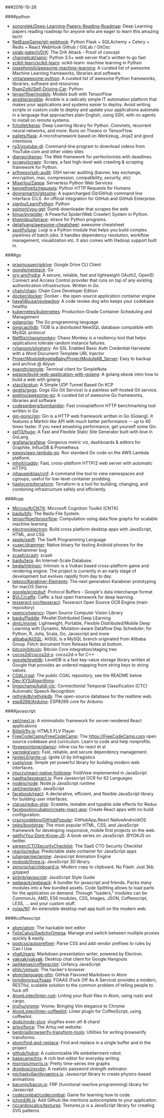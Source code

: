 ###2016-10-26

####python
* [songrotek/Deep-Learning-Papers-Reading-Roadmap](https://github.com/songrotek/Deep-Learning-Papers-Reading-Roadmap): Deep Learning papers reading roadmap for anyone who are eager to learn this amazing tech!
* [NetEaseGame/git-webhook](https://github.com/NetEaseGame/git-webhook):   Python Flask + SQLAchemy + Celery + Redis + React  WebHook  Github / GitLab / GitOsc
* [sslab-gatech/DrK](https://github.com/sslab-gatech/DrK): The DrK Attack - Proof of concept
* [channelcat/sanic](https://github.com/channelcat/sanic): Python 3.5+ web server that's written to go fast
* [scikit-learn/scikit-learn](https://github.com/scikit-learn/scikit-learn): scikit-learn: machine learning in Python
* [josephmisiti/awesome-machine-learning](https://github.com/josephmisiti/awesome-machine-learning): A curated list of awesome Machine Learning frameworks, libraries and software.
* [vinta/awesome-python](https://github.com/vinta/awesome-python): A curated list of awesome Python frameworks, libraries, software and resources
* [RyanZotti/Self-Driving-Car](https://github.com/RyanZotti/Self-Driving-Car): Python
* [tensorflow/models](https://github.com/tensorflow/models): Models built with TensorFlow
* [ansible/ansible](https://github.com/ansible/ansible): Ansible is a radically simple IT automation platform that makes your applications and systems easier to deploy. Avoid writing scripts or custom code to deploy and update your applications automate in a language that approaches plain English, using SSH, with no agents to install on remote systems.
* [fchollet/keras](https://github.com/fchollet/keras): Deep Learning library for Python. Convnets, recurrent neural networks, and more. Runs on Theano or TensorFlow.
* [pallets/flask](https://github.com/pallets/flask): A microframework based on Werkzeug, Jinja2 and good intentions
* [rg3/youtube-dl](https://github.com/rg3/youtube-dl): Command-line program to download videos from YouTube.com and other video sites
* [django/django](https://github.com/django/django): The Web framework for perfectionists with deadlines.
* [scrapy/scrapy](https://github.com/scrapy/scrapy): Scrapy, a fast high-level web crawling & scraping framework for Python.
* [arthepsy/ssh-audit](https://github.com/arthepsy/ssh-audit): SSH server auditing (banner, key exchange, encryption, mac, compression, compatibility, security, etc)
* [Miserlou/Zappa](https://github.com/Miserlou/Zappa): Serverless Python Web Services
* [kennethreitz/requests](https://github.com/kennethreitz/requests): Python HTTP Requests for Humans
* [donnemartin/gitsome](https://github.com/donnemartin/gitsome): A supercharged Git/GitHub command line interface (CLI). An official integration for GitHub and GitHub Enterprise.
* [xianhu/LearnPython](https://github.com/xianhu/LearnPython): Python
* [soimort/you-get](https://github.com/soimort/you-get):  Dumb downloader that scrapes the web
* [binux/pyspider](https://github.com/binux/pyspider): A Powerful Spider(Web Crawler) System in Python.
* [khamidou/lptrace](https://github.com/khamidou/lptrace): strace for Python programs.
* [detailyang/awesome-cheatsheet](https://github.com/detailyang/awesome-cheatsheet):  awesome cheatsheet
* [spotify/luigi](https://github.com/spotify/luigi): Luigi is a Python module that helps you build complex pipelines of batch jobs. It handles dependency resolution, workflow management, visualization etc. It also comes with Hadoop support built in.

####go
* [prasmussen/gdrive](https://github.com/prasmussen/gdrive): Google Drive CLI Client
* [google/netstack](https://github.com/google/netstack): Go
* [ory-am/hydra](https://github.com/ory-am/hydra): A secure, reliable, fast and lightweight OAuth2, OpenID Connect and Access Control provider that runs on top of any existing authentication infrastructure. Written in Go.
* [chain/chain](https://github.com/chain/chain): Chain Core Developer Edition
* [docker/docker](https://github.com/docker/docker): Docker - the open-source application container engine
* [haya14busa/reviewdog](https://github.com/haya14busa/reviewdog):  A code review dog who keeps your codebase healthy
* [kubernetes/kubernetes](https://github.com/kubernetes/kubernetes): Production-Grade Container Scheduling and Management
* [golang/go](https://github.com/golang/go): The Go programming language
* [pingcap/tidb](https://github.com/pingcap/tidb): TiDB is a distributed NewSQL database compatible with MySQL protocol
* [Netflix/chaosmonkey](https://github.com/Netflix/chaosmonkey): Chaos Monkey is a resiliency tool that helps applications tolerate random instance failures.
* [ryhanson/phishery](https://github.com/ryhanson/phishery): An SSL Enabled Basic Auth Credential Harvester with a Word Document Template URL Injector
* [ProjectModuleAngelaBaby/ProjectModuleAB_Server](https://github.com/ProjectModuleAngelaBaby/ProjectModuleAB_Server): Easy to backup and archive @ Aliyun
* [exaroth/gonote](https://github.com/exaroth/gonote): Terminal client for SimpleNote
* [astaxie/build-web-application-with-golang](https://github.com/astaxie/build-web-application-with-golang): A golang ebook intro how to build a web with golang
* [xtaci/kcptun](https://github.com/xtaci/kcptun): A Simple UDP Tunnel Based On KCP
* [gogits/gogs](https://github.com/gogits/gogs): Gogs (Go Git Service) is a painless self-hosted Git service.
* [avelino/awesome-go](https://github.com/avelino/awesome-go): A curated list of awesome Go frameworks, libraries and software
* [codesenberg/bombardier](https://github.com/codesenberg/bombardier): Fast crossplatform HTTP benchmarking tool written in Go
* [gin-gonic/gin](https://github.com/gin-gonic/gin): Gin is a HTTP web framework written in Go (Golang). It features a Martini-like API with much better performance -- up to 40 times faster. If you need smashing performance, get yourself some Gin.
* [spf13/hugo](https://github.com/spf13/hugo): A Fast and Flexible Static Site Generator built with love in GoLang
* [grafana/grafana](https://github.com/grafana/grafana): Gorgeous metric viz, dashboards & editors for Graphite, InfluxDB & Prometheus
* [eawsy/aws-lambda-go](https://github.com/eawsy/aws-lambda-go): Run standard Go code on the AWS Lambda platform.
* [mholt/caddy](https://github.com/mholt/caddy): Fast, cross-platform HTTP/2 web server with automatic HTTPS
* [mhausenblas/cinf](https://github.com/mhausenblas/cinf): A command line tool to view namespaces and cgroups, useful for low-level container prodding.
* [hashicorp/terraform](https://github.com/hashicorp/terraform): Terraform is a tool for building, changing, and combining infrastructure safely and efficiently.

####cpp
* [Microsoft/CNTK](https://github.com/Microsoft/CNTK): Microsoft Cognition Toolkit (CNTK)
* [baidu/bfs](https://github.com/baidu/bfs): The Baidu File System.
* [tensorflow/tensorflow](https://github.com/tensorflow/tensorflow): Computation using data flow graphs for scalable machine learning
* [electron/electron](https://github.com/electron/electron): Build cross platform desktop apps with JavaScript, HTML, and CSS
* [apple/swift](https://github.com/apple/swift): The Swift Programming Language
* [vusec/drammer](https://github.com/vusec/drammer): Native binary for testing Android phones for the Rowhammer bug
* [zcash/zcash](https://github.com/zcash/zcash): zcash
* [baidu/tera](https://github.com/baidu/tera): An Internet-Scale Database.
* [begla/Intrinsic](https://github.com/begla/Intrinsic): Intrinsic is a Vulkan based cross-platform game and rendering engine. The project is currently in an early stage of development but evolves rapidly from day to day.
* [tekezo/Karabiner-Elements](https://github.com/tekezo/Karabiner-Elements): The next generation Karabiner prototyping for macOS Sierra
* [google/protobuf](https://github.com/google/protobuf): Protocol Buffers - Google's data interchange format
* [BVLC/caffe](https://github.com/BVLC/caffe): Caffe: a fast open framework for deep learning.
* [tesseract-ocr/tesseract](https://github.com/tesseract-ocr/tesseract): Tesseract Open Source OCR Engine (main repository)
* [opencv/opencv](https://github.com/opencv/opencv): Open Source Computer Vision Library
* [baidu/Paddle](https://github.com/baidu/Paddle): PArallel Distributed Deep LEarning
* [dmlc/mxnet](https://github.com/dmlc/mxnet): Lightweight, Portable, Flexible Distributed/Mobile Deep Learning with Dynamic, Mutation-aware Dataflow Dep Scheduler; for Python, R, Julia, Scala, Go, Javascript and more
* [alibaba/AliSQL](https://github.com/alibaba/AliSQL): AliSQL is a MySQL branch originated from Alibaba Group. Fetch document from Release Notes at bottom.
* [bitcoin/bitcoin](https://github.com/bitcoin/bitcoin): Bitcoin Core integration/staging tree
* [cocos2d/cocos2d-x](https://github.com/cocos2d/cocos2d-x): cocos2d-x for C++
* [google/leveldb](https://github.com/google/leveldb): LevelDB is a fast key-value storage library written at Google that provides an ordered mapping from string keys to string values.
* [CGAL/cgal](https://github.com/CGAL/cgal): The public CGAL repository, see the README below
* [Dev-XYS/Algorithms](https://github.com/Dev-XYS/Algorithms): 
* [lingochamp/kaldi-ctc](https://github.com/lingochamp/kaldi-ctc): Connectionist Temporal Classification (CTC) Automatic Speech Recognition
* [rethinkdb/rethinkdb](https://github.com/rethinkdb/rethinkdb): The open-source database for the realtime web.
* [esp8266/Arduino](https://github.com/esp8266/Arduino): ESP8266 core for Arduino

####javascript
* [zeit/next.js](https://github.com/zeit/next.js): A minimalistic framework for server-rendered React applications
* [Bilibili/flv.js](https://github.com/Bilibili/flv.js): HTML5 FLV Player
* [FreeCodeCamp/FreeCodeCamp](https://github.com/FreeCodeCamp/FreeCodeCamp): The https://FreeCodeCamp.com open source codebase and curriculum. Learn to code and help nonprofits.
* [threepointone/glamor](https://github.com/threepointone/glamor): inline css for react et al
* [yarnpkg/yarn](https://github.com/yarnpkg/yarn):  Fast, reliable, and secure dependency management.
* [IgniteUI/ignite-ui](https://github.com/IgniteUI/ignite-ui): Ignite UI by Infragistics
* [vuejs/vue](https://github.com/vuejs/vue): Simple yet powerful library for building modern web interfaces.
* [jmurzy/react-native-foldview](https://github.com/jmurzy/react-native-foldview): FoldView implemented in JavaScript 
* [naptha/tesseract.js](https://github.com/naptha/tesseract.js): Pure Javascript OCR for 62 Languages 
* [nodejs/node](https://github.com/nodejs/node): Node.js JavaScript runtime 
* [zeit/nextgram](https://github.com/zeit/nextgram): JavaScript
* [facebook/react](https://github.com/facebook/react): A declarative, efficient, and flexible JavaScript library for building user interfaces.
* [clarus/redux-ship](https://github.com/clarus/redux-ship): Scalable, testable and typable side effects for Redux
* [facebookincubator/create-react-app](https://github.com/facebookincubator/create-react-app): Create React apps with no build configuration.
* [crazycodeboy/GitHubPopular](https://github.com/crazycodeboy/GitHubPopular): GitHubApp,React NativeAndroidiOS
* [twbs/bootstrap](https://github.com/twbs/bootstrap): The most popular HTML, CSS, and JavaScript framework for developing responsive, mobile first projects on the web.
* [getify/You-Dont-Know-JS](https://github.com/getify/You-Dont-Know-JS): A book series on JavaScript. @YDKJS on twitter.
* [sqreen/CTOSecurityChecklist](https://github.com/sqreen/CTOSecurityChecklist): The SaaS CTO Security Checklist
* [reactjs/redux](https://github.com/reactjs/redux): Predictable state container for JavaScript apps
* [juliangarnier/anime](https://github.com/juliangarnier/anime): Javascript Animation Engine
* [mrdoob/three.js](https://github.com/mrdoob/three.js): JavaScript 3D library.
* [zenorocha/clipboard.js](https://github.com/zenorocha/clipboard.js):  Modern copy to clipboard. No Flash. Just 3kb gzipped 
* [airbnb/javascript](https://github.com/airbnb/javascript): JavaScript Style Guide
* [webpack/webpack](https://github.com/webpack/webpack): A bundler for javascript and friends. Packs many modules into a few bundled assets. Code Splitting allows to load parts for the application on demand. Through "loaders," modules can be CommonJs, AMD, ES6 modules, CSS, Images, JSON, Coffeescript, LESS, ... and your custom stuff.
* [nylas/N1](https://github.com/nylas/N1):  An extensible desktop mail app built on the modern web.

####coffeescript
* [atom/atom](https://github.com/atom/atom): The hackable text editor
* [FelisCatus/SwitchyOmega](https://github.com/FelisCatus/SwitchyOmega): Manage and switch between multiple proxies quickly & easily.
* [postcss/autoprefixer](https://github.com/postcss/autoprefixer): Parse CSS and add vendor prefixes to rules by Can I Use
* [yhatt/marp](https://github.com/yhatt/marp): Markdown presentation writer, powered by Electron.
* [yakyak/yakyak](https://github.com/yakyak/yakyak): Desktop chat client for Google Hangouts
* [jashkenas/coffeescript](https://github.com/jashkenas/coffeescript): Unfancy JavaScript
* [philc/vimium](https://github.com/philc/vimium): The hacker's browser.
* [atom/language-gfm](https://github.com/atom/language-gfm): GitHub Flavored Markdown in Atom
* [tomdionysus/foaas](https://github.com/tomdionysus/foaas): FOAAS (Fuck Off As A Service) provides a modern, RESTful, scalable solution to the common problem of telling people to fuck off.
* [AtomLinter/linter-rust](https://github.com/AtomLinter/linter-rust): Linting your Rust-files in Atom, using rustc and cargo.
* [jinzhu/vrome](https://github.com/jinzhu/vrome): Vrome: Bringing Vim elegance to Chrome
* [AtomLinter/linter-coffeelint](https://github.com/AtomLinter/linter-coffeelint): Linter plugin for CoffeeScript, using coffeelint.
* [dodo/node-slug](https://github.com/dodo/node-slug): slugifies even utf-8 chars!
* [artsy/force](https://github.com/artsy/force): The Artsy.net website:
* [benbria/browserify-transform-tools](https://github.com/benbria/browserify-transform-tools): Utilities for writing browserify transforms.
* [atom/find-and-replace](https://github.com/atom/find-and-replace): Find and replace in a single buffer and in the project
* [github/hubot](https://github.com/github/hubot): A customizable life embetterment robot.
* [basecamp/trix](https://github.com/basecamp/trix): A rich text editor for everyday writing
* [morrisjs/morris.js](https://github.com/morrisjs/morris.js): Pretty time-series line graphs
* [dropbox/zxcvbn](https://github.com/dropbox/zxcvbn): A realistic password strength estimator.
* [michaelvillar/dynamics.js](https://github.com/michaelvillar/dynamics.js): Javascript library to create physics-based animations
* [baconjs/bacon.js](https://github.com/baconjs/bacon.js): FRP (functional reactive programming) library for Javascript
* [codecombat/codecombat](https://github.com/codecombat/codecombat): Game for learning how to code.
* [ichord/At.js](https://github.com/ichord/At.js): Add Github like mentions autocomplete to your application.
* [riccardoscalco/textures](https://github.com/riccardoscalco/textures): Textures.js is a JavaScript library for creating SVG patterns
